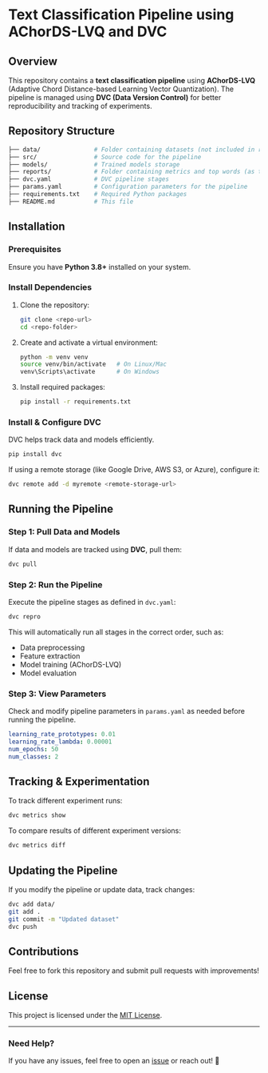 # Text Classification Pipeline using AChorDS-LVQ and DVC

## Overview
This repository contains a **text classification pipeline** using **AChorDS-LVQ** (Adaptive Chord Distance-based Learning Vector Quantization). The pipeline is managed using **DVC (Data Version Control)** for better reproducibility and tracking of experiments.

## Repository Structure
```bash
├── data/               # Folder containing datasets (not included in repo)
├── src/                # Source code for the pipeline
├── models/             # Trained models storage
├── reports/            # Folder containing metrics and top words (as the model is explainable, it highlights the most important words)
├── dvc.yaml            # DVC pipeline stages
├── params.yaml         # Configuration parameters for the pipeline
├── requirements.txt    # Required Python packages
├── README.md           # This file
```

## Installation
### Prerequisites
Ensure you have **Python 3.8+** installed on your system.

### Install Dependencies
1. Clone the repository:
   ```bash
   git clone <repo-url>
   cd <repo-folder>
   ```
2. Create and activate a virtual environment:
   ```bash
   python -m venv venv
   source venv/bin/activate   # On Linux/Mac
   venv\Scripts\activate      # On Windows
   ```
3. Install required packages:
   ```bash
   pip install -r requirements.txt
   ```

### Install & Configure DVC
DVC helps track data and models efficiently.
```bash
pip install dvc
```
If using a remote storage (like Google Drive, AWS S3, or Azure), configure it:
```bash
dvc remote add -d myremote <remote-storage-url>
```

## Running the Pipeline
### Step 1: Pull Data and Models
If data and models are tracked using **DVC**, pull them:
```bash
dvc pull
```

### Step 2: Run the Pipeline
Execute the pipeline stages as defined in `dvc.yaml`:
```bash
dvc repro
```
This will automatically run all stages in the correct order, such as:
- Data preprocessing
- Feature extraction
- Model training (AChorDS-LVQ)
- Model evaluation

### Step 3: View Parameters
Check and modify pipeline parameters in `params.yaml` as needed before running the pipeline.
```yaml
learning_rate_prototypes: 0.01
learning_rate_lambda: 0.00001
num_epochs: 50
num_classes: 2
```

## Tracking & Experimentation
To track different experiment runs:
```bash
dvc metrics show
```
To compare results of different experiment versions:
```bash
dvc metrics diff
```

## Updating the Pipeline
If you modify the pipeline or update data, track changes:
```bash
dvc add data/
git add .
git commit -m "Updated dataset"
dvc push
```

## Contributions
Feel free to fork this repository and submit pull requests with improvements!

## License
This project is licensed under the [MIT License](LICENSE).

---
### Need Help?
If you have any issues, feel free to open an [issue](https://github.com/your-repo/issues) or reach out! 🚀

